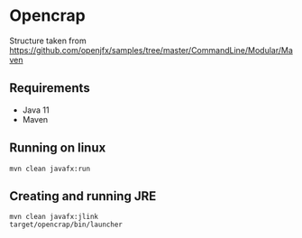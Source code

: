 # Opencrap

Structure taken from https://github.com/openjfx/samples/tree/master/CommandLine/Modular/Maven

## Requirements

- Java 11
- Maven

## Running on linux

    mvn clean javafx:run

## Creating and running JRE

    mvn clean javafx:jlink
    target/opencrap/bin/launcher 
